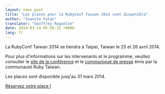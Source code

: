 ```yaml
---
layout: news_post
title: "Les places pour la RubyConf Taiwan 2014 sont disponible"
author: "Juanito Fatas"
translator: "Geoffrey Roguelon"
date: 2014-03-14 05:58:31 +0000
lang: fr
---
```


La RubyConf Taiwan 2014 se tiendra à Taipei, Taiwan le 25 et 26 avril 2014.

Pour plus d'informations sur les intervenants et le programme, veuillez consulter le [site de la conférence](http://rubyconf.tw/2014/) et le [communiqué de presse](http://rubytaiwan.tumblr.com/post/79134654151/rubyconftaiwan2014-press-release-en) émis par la communauté Ruby Taiwan.

Les places sont disponible jusq'au 31 mars 2014.

[Réservez votre place !](http://rubytaiwan.kktix.cc/events/rubyconftw2014?locale=fr)
